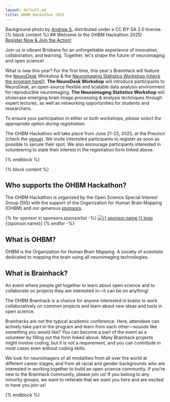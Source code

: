 ```yaml
---
layout: default.md
title: OHBM Hackathon 2025
---
```


<div class="bg-image" style="background: url('_img/background_imgs/brisbane_1.jpg') no-repeat center center/cover;"></div>

<!-- Added floating credits for background photo -->
<div class="photo-credits">
  Background photo by
  <a href="https://flic.kr/p/puMyXa" target="_blank" rel="noopener">Andrew S.</a>
  distributed under a
  <a href="https://creativecommons.org/licenses/by-sa/2.0/" target="_blank" rel="noopener"><i class="fab fa-creative-commons"></i><i class="fa-brands fa-creative-commons-by"></i><i class="fa-brands fa-creative-commons-sa"></i></a>
  CC BY-SA 2.0 license.
</div>

<section class="content">
  {% block content %}
  ## Welcome to the OHBM Hackathon 2025!

  <div class="cta-buttons">
    <a href="#" class="btn-primary" onclick="showPopup()">Register Now & Join the Action!</a>
  </div>

  Join us in vibrant Brisbane for an unforgettable experience of innovation, collaboration, and learning.
  Together, let's shape the future of neuroimaging and open science!

  What is new this year? For the first time, this year's BrainHack will feature the [NeuroDesk](https://www.neurodesk.org/) Workshop  & the [Neuroimaging Statistics Workshop (check the program here!)](https://sites.google.com/view/nsw2025).
  **The NeuroDesk Workshop** will introduce participants to NeuroDesk, an open-source flexible and scalable data analysis environment for reproducible neuroimaging.
  **The Neuroimaging Statistics Workshop** will showcase emerging brain image processing & analysis techniques through expert lectures, as well as networking opportunities for students and researchers.

  To ensure your participation in either or both workshops, *please select the appropriate option during registration*.
  
  The OHBM Hackathon will take place from June 21-23, 2025, at the Precinct (check the [venue](venue)).
  We invite interested participants to register as soon as possible to secure their spot.
  We also encourage participants interested in volunteering to state their interest in the registration form linked above.

  {% endblock %}
</section>

<section class="content">

{% block content %}

## Who supports the OHBM Hackathon?

The OHBM Hackathon is organized by the Open Science Special Interest Group (SIG) with the support of the Organization for Human Brain Mapping (OHBM) and our generous [sponsors](#sponsors).

  <section id="sponsorsindex">
    <div class="sponsor-logos">
      {% for sponsor in sponsors.sponsorlist -%}
        <a href="{{ sponsor.url }}" target="_blank" rel="noopener noreferrer">
          <img src="/_img/{{ sponsor.logo }}" alt="{{ sponsor.name }} logo" title="{{ sponsor.name }}">
        </a>
        {{sponsor.name}} 
      {% endfor -%}
    </div>
  </section>

## What is OHBM?

OHBM is the Organization for Human Brain Mapping.
A society of scientists dedicated to mapping the brain using all neuroimaging technologies.

## What is Brainhack?

An event where people get together to learn about open science and to collaborate on projects they are interested in—it can be on anything!

The OHBM Brainhack is a chance for anyone interested in brains to work collaboratively on common projects and learn about new ideas and tools in open science.

Brainhacks are not the typical academic conference.
Here, attendees can actively take part in the program and learn from each other—sounds like something you would like? You can become a part of the event as a volunteer by filling out the form linked above.
Many Brainhack projects might involve coding, but it is not a requirement, and you can contribute in most cases even without coding skills.

We look for neuroimagers of all modalities from all over the world at different career stages, and from all racial and gender backgrounds who are interested in working together to build an open science community.
If you're new to the Brainhack community, please join us! If you belong to any minority groups, we want to reiterate that we want you here and are excited to have you join us!


{% endblock %}
</section>

<script>
  function showPopup() {
    if (confirm("You are about to leave the OHBM Hackathon website and be redirected to the registration website. Do you want to continue?")) {
      window.location.href = "https://humanbrainmapping.org/25Brainhack/";
    }
  }
</script>